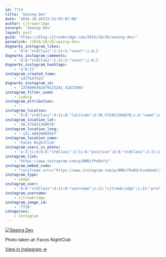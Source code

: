 ```yaml
---
id: 7719
title: 'Seeing Dev'
date: '2016-10-26T22:52:03-07:00'
author: cjtrowbridge
excerpt: 'Seeing Dev'
layout: post
guid: 'https://blog.cjtrowbridge.com/2016/10/26/seeing-dev/'
permalink: /2016/10/26/seeing-dev/
dsgnwrks_instagram_likes:
    - 'O:8:"stdClass":1:{s:5:"count";i:4;}'
dsgnwrks_instagram_comments:
    - 'O:8:"stdClass":1:{s:5:"count";i:0;}'
dsgnwrks_instagram_hashtags:
    - 'a:0:{}'
instagram_created_time:
    - '1477547523'
dsgnwrks_instagram_id:
    - '1370090392079125241_41872995'
instagram_filter_used:
    - Ludwig
instagram_attribution:
    - ''
instagram_location:
    - 'O:8:"stdClass":4:{s:8:"latitude";d:38.575451368678;s:4:"name";s:15:"Faces NightClub";s:9:"longitude";d:-121.48026069567;s:2:"id";i:346935871;}'
instagram_location_lat:
    - '38.575451368678'
instagram_location_long:
    - '-121.48026069567'
instagram_location_name:
    - 'Faces NightClub'
instagram_users_in_photo:
    - 'a:2:{i:0;O:8:"stdClass":2:{s:8:"position";O:8:"stdClass":2:{s:1:"y";d:0.66875;s:1:"x";d:0.51805556;}s:4:"user";O:8:"stdClass":4:{s:8:"username";s:11:"the_trowbro";s:15:"profile_picture";s:88:"https://scontent.cdninstagram.com/t51.2885-19/11326255_1607521666180216_1056280167_a.jpg";s:2:"id";s:9:"398228470";s:9:"full_name";s:4:"Zach";}}i:1;O:8:"stdClass":2:{s:8:"position";O:8:"stdClass":2:{s:1:"y";d:0.55069447;s:1:"x";d:0.82222223;}s:4:"user";O:8:"stdClass":4:{s:8:"username";s:19:"jennyhortondavidson";s:15:"profile_picture";s:106:"http://igcdn-photos-e-a.akamaihd.net/hphotos-ak-xfa1/t51.2885-19/11906329_960233084022564_1448528159_a.jpg";s:2:"id";s:10:"1699852097";s:9:"full_name";s:21:"Jenny Horton Davidson";}}}'
instagram_link:
    - 'https://www.instagram.com/p/BMDifPaDUr5/'
instagram_embed_code:
    - "\n<iframe src=\"https://www.instagram.com/p/BMDifPaDUr5/embed/\" width=\"612\" height=\"710\" frameborder=\"0\" scrolling=\"no\" allowtransparency=\"true\" class=\"insta-image-embed\"></iframe>\n"
instagram_type:
    - image
instagram_user:
    - 'O:8:"stdClass":4:{s:8:"username";s:12:"cjtrowbridge";s:15:"profile_picture";s:96:"https://scontent.cdninstagram.com/t51.2885-19/s150x150/13724650_1188772791164794_142557231_a.jpg";s:2:"id";s:8:"41872995";s:9:"full_name";s:13:"CJ Trowbridge";}'
instagram_username:
    - cjtrowbridge
instagram_image_id:
    - '7720'
categories:
    - Instagram
---
```


[![Seeing Dev](https://blog.cjtrowbridge.com/wp-content/uploads/2016/10/1477547523-1-1.jpg)](https://www.instagram.com/p/BMDifPaDUr5/)

Photo taken at: Faces NightClub

[View in Instagram ⇒](https://www.instagram.com/p/BMDifPaDUr5/)